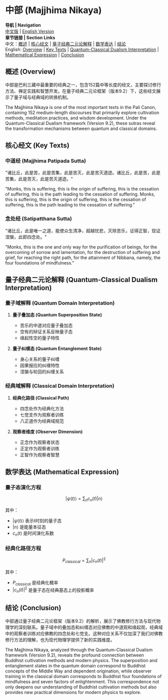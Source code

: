 # 中部 (Majjhima Nikaya)

**导航 | Navigation**  
[中文版](#中部解析) | [English Version](#majjhima-nikaya-analysis)  
**章节链接 | Section Links**  
中文：[概述](#概述-overview) | [核心经文](#核心经文-key-texts) | [量子经典二元论解释](#量子经典二元论解释-quantum-classical-dualism-interpretation) | [数学表达](#数学表达-mathematical-expression) | [结论](#结论-conclusion)  
English: [Overview](#概述-overview) | [Key Texts](#核心经文-key-texts) | [Quantum-Classical Dualism Interpretation](#量子经典二元论解释-quantum-classical-dualism-interpretation) | [Mathematical Expression](#数学表达-mathematical-expression) | [Conclusion](#结论-conclusion)

## 概述 (Overview)

中部是巴利三藏中最重要的经典之一，包含152篇中等长度的经文，主要探讨修行方法、禅定实践和智慧开发。在量子经典二元论框架（版本9.2）下，这些经文展示了量子域与经典域的转换机制。

The Majjhima Nikaya is one of the most important texts in the Pali Canon, containing 152 medium-length discourses that primarily explore cultivation methods, meditation practices, and wisdom development. Under the Quantum-Classical Dualism framework (Version 9.2), these sutras reveal the transformation mechanisms between quantum and classical domains.

## 核心经文 (Key Texts)

### 中道经 (Majjhima Patipada Sutta)
"诸比丘，此是苦，此是苦集，此是苦灭，此是苦灭道迹。诸比丘，此是苦，此是苦集，此是苦灭，此是苦灭道迹。"

"Monks, this is suffering, this is the origin of suffering, this is the cessation of suffering, this is the path leading to the cessation of suffering. Monks, this is suffering, this is the origin of suffering, this is the cessation of suffering, this is the path leading to the cessation of suffering."

### 念处经 (Satipatthana Sutta)
"诸比丘，此是唯一之道，能使众生清净，超越忧悲，灭除苦乐，证得正智，现证涅槃，此即四念处。"

"Monks, this is the one and only way for the purification of beings, for the overcoming of sorrow and lamentation, for the destruction of suffering and grief, for reaching the right path, for the attainment of Nibbana, namely, the four foundations of mindfulness."

## 量子经典二元论解释 (Quantum-Classical Dualism Interpretation)

### 量子域解释 (Quantum Domain Interpretation)
1. **量子叠加态 (Quantum Superposition State)**
   - 苦乐的中道对应量子叠加态
   - 空有的辩证关系反映量子态
   - 缘起性空的量子特性

2. **量子纠缠态 (Quantum Entanglement State)**
   - 身心关系的量子纠缠
   - 因果报应的纠缠特性
   - 涅槃与轮回的纠缠关系

### 经典域解释 (Classical Domain Interpretation)
1. **经典化路径 (Classical Path)**
   - 四念处作为经典化方法
   - 七觉支作为观察者训练
   - 八正道作为经典域规范

2. **观察者维度 (Observer Dimension)**
   - 正念作为观察者状态
   - 正定作为观察者训练
   - 正智作为观察者智慧

## 数学表达 (Mathematical Expression)

### 量子态演化方程

$$
|\psi(t)\rangle = \sum_{n} c_n(t)|n\rangle
$$

其中：
- $`|\psi(t)\rangle`$ 表示t时刻的量子态
- $`|n\rangle`$ 是能量本征态
- $`c_n(t)`$ 是时间演化系数

### 经典化路径方程

$$
P_{classical} = \sum_{n} |c_n(t)|^2
$$

其中：
- $`P_{classical}`$ 是经典化概率
- $`|c_n(t)|^2`$ 是量子态在经典基态上的投影概率

## 结论 (Conclusion)

中部通过量子经典二元论框架（版本9.2）的解析，展示了佛教修行方法与现代物理学的深刻联系。量子域中的叠加态和纠缠态对应佛教的中道观和缘起观，经典域中的观察者训练对应佛教的四念处和七觉支。这种对应关系不仅加深了我们对佛教修行方法的理解，也为现代物理学提供了新的实践维度。

The Majjhima Nikaya, analyzed through the Quantum-Classical Dualism framework (Version 9.2), reveals the profound connection between Buddhist cultivation methods and modern physics. The superposition and entanglement states in the quantum domain correspond to Buddhist concepts of the Middle Way and dependent origination, while observer training in the classical domain corresponds to Buddhist four foundations of mindfulness and seven factors of enlightenment. This correspondence not only deepens our understanding of Buddhist cultivation methods but also provides new practical dimensions for modern physics to explore. 